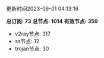 更新时间2023-09-01 04:13:16

**总订阅: 73**
**总节点: 1014**
**有效节点: 359**
- v2ray节点: 317
- ss节点: 12
- trojan节点: 30
